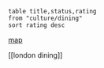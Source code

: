 ```dataview
table title,status,rating
from "culture/dining"
sort rating desc
```

[map](obsidian://mapview?do=open&centerLat=51.524523413347985&centerLng=-0.12000163589984238&chosenMapSource=1&mapZoom=14&name=restaurants%20london&query=path%3A%22culture%2Fdining%22)

[[london dining]]